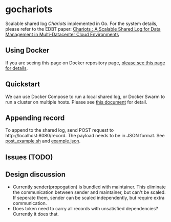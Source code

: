 # gochariots
Scalable shared log *Chariots* implemented in Go.
For the system details, please refer to the EDBT paper:
[Chariots : A Scalable Shared Log for Data Management in Multi-Datacenter Cloud Environments](https://openproceedings.org/2015/conf/edbt/paper-236.pdf)

## Using Docker
If you are seeing this page on Docker repository page, [please see this page for details](https://github.com/fasthall/gochariots/blob/master/doc/docker.md).

## Quickstart
We can use Docker Compose to run a local shared log, or Docker Swarm to run a cluster on multiple hosts. Please see [this document](doc/docker_stack.md) for detail.

## Appending record
To append to the shared log, send POST request to http://localhost:8080/record. The payload needs to be in JSON format. See [post_example.sh](test/post_example.sh) and [example.json](test/example.json).

## Issues (TODO)

## Design discussion

* Currently sender(propogation) is bundled with maintainer. This eliminate the communication between sender and maintainer, but can't be scaled. If seperate them, sender can be scaled independently, but require extra communication.
* Does token need to carry all records with unsatisfied dependencies? Currently it does that.